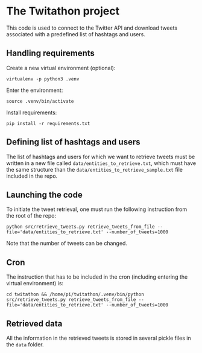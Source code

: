 # The Twitathon project

This code is used to connect to the Twitter API and download tweets associated with a predefined list of hashtags and users.

## Handling requirements

Create a new virtual environment (optional):

`virtualenv -p python3 .venv`

Enter the environment:

`source .venv/bin/activate`

Install requirements:

`pip install -r requirements.txt`

## Defining list of hashtags and users

The list of hashtags and users for which we want to retrieve tweets must be written in a new file called `data/entities_to_retrieve.txt`, which must have the same structure than the `data/entities_to_retrieve_sample.txt` file included in the repo.

## Launching the code

To initiate the tweet retrieval, one must run the following instruction from the root of the repo:

`python src/retrieve_tweets.py retrieve_tweets_from_file --file='data/entities_to_retrieve.txt' --number_of_tweets=1000`

Note that the number of tweets can be changed.

## Cron

The instruction that has to be included in the cron (including entering the virtual environment) is:

`cd twitathon && /home/pi/twitathon/.venv/bin/python src/retrieve_tweets.py retrieve_tweets_from_file --file='data/entities_to_retrieve.txt' --number_of_tweets=1000`

## Retrieved data

All the information in the retrieved tweets is stored in several pickle files in the `data` folder.
